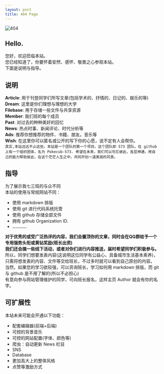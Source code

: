 ```yaml
---
layout: post
title: 404 Page
---
```


![404](https://timgsa.baidu.com/timg?image&quality=80&size=b9999_10000&sec=1496072230811&di=252f07c93595781739a2c153dc7f4e67&imgtype=0&src=http%3A%2F%2Fimg05.tooopen.com%2Fproducts%2F20150120%2F96959687.jpg)

## Hello.

您好，欢迎莅临本站。<br>
您已经知道了，你要怀着安然、感怀、敬畏之心参观本站。<br>
下面是说明与指导。

## 说明

**Article**: 用于刊登同学们所写文章(包括学术的、抒情的、日记的、娱乐的等)<br>
**Dream**:   这里是你们理想与理想的大学<br>
**Filebase**:  用于存储一些文件与共享资源<br>
**Member**:  我们班的每个成员<br>
**Past**:   对过去的种种美好的回忆<br>
**News**:   热点时事、新闻评论、时代分析等<br>
**Ads**:  推荐你想推荐的物件、书籍、朋友。音乐等<br>
**Wish**:  在这里你可以匿名或公开的写下你的心愿，说不定有人会帮你。<br>
`其实,本站远远不止这些。本站是一个团队的第一个项目，这个团队即 573 团队。在 github 上有一个组织团体，名为 Pokecub-573. 希望在未来，我们可以勿忘彼此，各显神通，用自己的能力帮助彼此，在这个茫茫人生之中，共同开创一道美丽的风景。`

## 指导

为了展示我七三班的与众不同<br>
本站的使用与常规网站不同：<br>

* 使用 markdown 排版
* 使用 git 进行代码系统托管
* 使用 github 存储全部文件
* 拥有 github Organization ID.
* **..........**

**对于优秀的或受广泛热评的内容，我们会置顶你的文章，同时会在QQ群给予一个专用强势头衔或黄钻奖励(班长出资)**<br>
**我们还会搞一些线下活动，或者对你们进行内容推送，届时希望同学们积极参与。**<br>
所以，同学们想要发表内容(这说明这位同学有公益心，具备城市生活基本素养)，只需将想发表的内容、文件等交给班长，不过多时就可以看到自己原创的内容。<br>
当然，如果您的学习欲较强，可以资询班长，学习如何用 markdown 排版，而 git 与 github 是不用了解的(所以不必担心)<br>
有意向参与网站管理维护的同学，可向班长报名，这样主页 Author 就会有你的名字。

## 可扩展性

本站未来可能会开通以下功能：<br>

* 配套编辑器(前端+后端)
* 可控的背景音乐
* 可控的网站配置(字体、颜色等)
* 爬虫：自动更新 News 栏目
* SNS 
* Database
* 更加高大上的整体风格
* 点赞等激励方式
